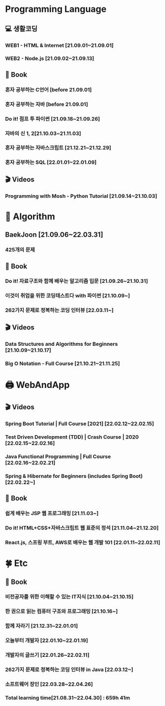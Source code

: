 
# Programming Language

## 💻 생활코딩

### WEB1 - HTML & Internet [21.09.01~21.09.01]
### WEB2 - Node.js [21.09.02~21.09.13]

## 📕 Book

### 혼자 공부하는 C언어 [before 21.09.01]
### 혼자 공부하는 자바 [before 21.09.01]
### Do it! 점프 투 파이썬 [21.09.18~21.09.26]
### 자바의 신 1, 2[21.10.03~21.11.03]
### 혼자 공부하는 자바스크립트 [21.12.21~21.12.29]
### 혼자 공부하는 SQL [22.01.01~22.01.09]

## 🎬 Videos

### Programming with Mosh - Python Tutorial [21.09.14~21.10.03]

# 🔎 Algorithm

## BaekJoon [21.09.06~22.03.31]

### 425개의 문제

## 📕 Book

### Do it! 자료구조와 함께 배우는 알고리즘 입문 [21.09.26~21.10.31]
### 이것이 취업을 위한 코딩테스트다 with 파이썬 [21.10.09~]
### 262가지 문제로 정복하는 코딩 인터뷰 [22.03.11~]

## 🎬 Videos

### Data Structures and Algorithms for Beginners [21.10.09~21.10.17]
### Big O Notation - Full Course [21.10.21~21.11.25]

# 🖨 WebAndApp

## 🎬 Videos

### Spring Boot Tutorial | Full Course [2021] [22.02.12~22.02.15]
### Test Driven Development (TDD) | Crash Course | 2020 [22.02.15~22.02.16]
### Java Functional Programming | Full Course [22.02.16~22.02.21]
### Spring & Hibernate for Beginners (includes Spring Boot) [22.02.22~]

## 📕 Book

### 쉽게 배우는 JSP 웹 프로그래밍 [21.11.03~]
### Do it! HTML+CSS+자바스크립트 웹 표준의 정석 [21.11.04~21.12.20]
### React.js, 스프링 부트, AWS로 배우는 웹 개발 101 [22.01.11~22.02.11]

# 🍀 Etc

## 📕 Book

### 비전공자를 위한 이해할 수 있는 IT지식 [21.10.04~21.10.15]
### 한 권으로 읽는 컴퓨터 구조와 프로그래밍 [21.10.16~]
### 함께 자라기 [21.12.31~22.01.01]
### 오늘부터 개발자 [22.01.10~22.01.19]
### 개발자의 글쓰기 [22.01.26~22.02.11]
### 262가지 문제로 정복하는 코딩 인터뷰 in Java [22.03.12~]
### 소프트웨어 장인 [22.03.28~22.04.26]

 
### Total learning time[21.08.31~22.04.30] : 659h 41m